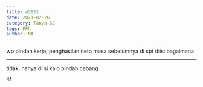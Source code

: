 ```yaml
---
title: 45821
date: 2021-02-26
category: Tanya-SC
tags: PPh
author: NA
---
```


wp pindah kerja, penghasilan neto masa sebelumnya di spt diisi bagaimana

---

tidak, hanya diisi kalo pindah cabang

`NA`
